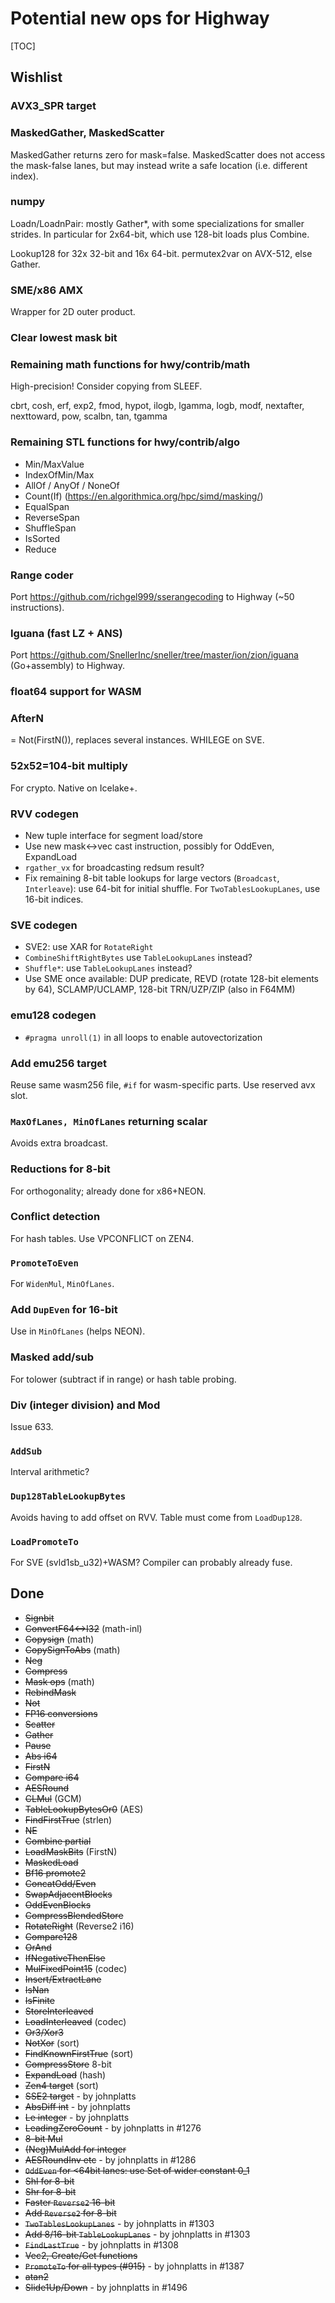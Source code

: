 # Potential new ops for Highway

<!--*
# Document freshness: For more information, see go/fresh-source.
freshness: { owner: 'janwas' reviewed: '2023-04-21' }
*-->

[TOC]

## Wishlist

### AVX3_SPR target

### MaskedGather, MaskedScatter

MaskedGather returns zero for mask=false. MaskedScatter does not access the
mask-false lanes, but may instead write a safe location (i.e. different index).

### numpy

Loadn/LoadnPair: mostly Gather*, with some specializations for smaller strides.
In particular for 2x64-bit, which use 128-bit loads plus Combine.

Lookup128 for 32x 32-bit and 16x 64-bit. permutex2var on AVX-512, else Gather.

### SME/x86 AMX

Wrapper for 2D outer product.

### Clear lowest mask bit

### Remaining math functions for hwy/contrib/math

High-precision! Consider copying from SLEEF.

cbrt, cosh, erf, exp2, fmod, hypot, ilogb, lgamma, logb, modf, nextafter,
nexttoward, pow, scalbn, tan, tgamma

### Remaining STL functions for hwy/contrib/algo

*   Min/MaxValue
*   IndexOfMin/Max
*   AllOf / AnyOf / NoneOf
*   Count(If) (https://en.algorithmica.org/hpc/simd/masking/)
*   EqualSpan
*   ReverseSpan
*   ShuffleSpan
*   IsSorted
*   Reduce

### Range coder

Port https://github.com/richgel999/sserangecoding to Highway (~50 instructions).

### Iguana (fast LZ + ANS)

Port https://github.com/SnellerInc/sneller/tree/master/ion/zion/iguana
(Go+assembly) to Highway.

### float64 support for WASM

### AfterN

= Not(FirstN()), replaces several instances. WHILEGE on SVE.

### 52x52=104-bit multiply

For crypto. Native on Icelake+.

### RVV codegen

*   New tuple interface for segment load/store
*   Use new mask<->vec cast instruction, possibly for OddEven, ExpandLoad
*   `rgather_vx` for broadcasting redsum result?
*   Fix remaining 8-bit table lookups for large vectors (`Broadcast`,
    `Interleave`): use 64-bit for initial shuffle. For `TwoTablesLookupLanes`,
    use 16-bit indices.

### SVE codegen

* SVE2: use XAR for `RotateRight`
* `CombineShiftRightBytes` use `TableLookupLanes` instead?
* `Shuffle*`: use `TableLookupLanes` instead?
* Use SME once available: DUP predicate, REVD (rotate 128-bit elements by 64),
  SCLAMP/UCLAMP, 128-bit TRN/UZP/ZIP (also in F64MM)

### emu128 codegen

* `#pragma unroll(1)` in all loops to enable autovectorization

### Add emu256 target
Reuse same wasm256 file, `#if` for wasm-specific parts. Use reserved avx slot.

### `MaxOfLanes, MinOfLanes` returning scalar
Avoids extra broadcast.

### Reductions for 8-bit
For orthogonality; already done for x86+NEON.

### Conflict detection
For hash tables. Use VPCONFLICT on ZEN4.

### `PromoteToEven`
For `WidenMul`, `MinOfLanes`.

### Add `DupEven` for 16-bit
Use in `MinOfLanes` (helps NEON).

### Masked add/sub
For tolower (subtract if in range) or hash table probing.

### Div (integer division) and Mod

Issue 633.

### `AddSub`
Interval arithmetic?

### `Dup128TableLookupBytes`
Avoids having to add offset on RVV. Table must come from `LoadDup128`.

### `LoadPromoteTo`
For SVE (svld1sb_u32)+WASM? Compiler can probably already fuse.

## Done

*   ~~Signbit~~
*   ~~ConvertF64<->I32~~ (math-inl)
*   ~~Copysign~~ (math)
*   ~~CopySignToAbs~~ (math)
*   ~~Neg~~
*   ~~Compress~~
*   ~~Mask ops~~ (math)
*   ~~RebindMask~~
*   ~~Not~~
*   ~~FP16 conversions~~
*   ~~Scatter~~
*   ~~Gather~~
*   ~~Pause~~
*   ~~Abs i64~~
*   ~~FirstN~~
*   ~~Compare i64~~
*   ~~AESRound~~
*   ~~CLMul~~ (GCM)
*   ~~TableLookupBytesOr0~~ (AES)
*   ~~FindFirstTrue~~ (strlen)
*   ~~NE~~
*   ~~Combine partial~~
*   ~~LoadMaskBits~~ (FirstN)
*   ~~MaskedLoad~~
*   ~~Bf16 promote2~~
*   ~~ConcatOdd/Even~~
*   ~~SwapAdjacentBlocks~~
*   ~~OddEvenBlocks~~
*   ~~CompressBlendedStore~~
*   ~~RotateRight~~ (Reverse2 i16)
*   ~~Compare128~~
*   ~~OrAnd~~
*   ~~IfNegativeThenElse~~
*   ~~MulFixedPoint15~~ (codec)
*   ~~Insert/ExtractLane~~
*   ~~IsNan~~
*   ~~IsFinite~~
*   ~~StoreInterleaved~~
*   ~~LoadInterleaved~~ (codec)
*   ~~Or3/Xor3~~
*   ~~NotXor~~ (sort)
*   ~~FindKnownFirstTrue~~ (sort)
*   ~~CompressStore~~ 8-bit
*   ~~ExpandLoad~~ (hash)
*   ~~Zen4 target~~ (sort)
*   ~~SSE2 target~~ - by johnplatts
*   ~~AbsDiff int~~ - by johnplatts
*   ~~Le integer~~ - by johnplatts
*   ~~LeadingZeroCount~~ - by johnplatts in #1276
*   ~~8-bit Mul~~
*   ~~(Neg)MulAdd for integer~~
*   ~~AESRoundInv etc~~ - by johnplatts in #1286
*   ~~`OddEven` for <64bit lanes: use Set of wider constant 0_1~~
*   ~~Shl for 8-bit~~
*   ~~Shr for 8-bit~~
*   ~~Faster `Reverse2` 16-bit~~
*   ~~Add `Reverse2` for 8-bit~~
*   ~~`TwoTablesLookupLanes`~~ - by johnplatts in #1303
*   ~~Add 8/16-bit `TableLookupLanes`~~ - by johnplatts in #1303
*   ~~`FindLastTrue`~~ - by johnplatts in #1308
*   ~~Vec2, Create/Get functions~~
*   ~~`PromoteTo` for all types (#915)~~ - by johnplatts in #1387
*   ~~atan2~~
*   ~~Slide1Up/Down~~ - by johnplatts in #1496
